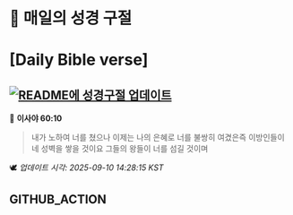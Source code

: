 # 🙏 매일의 성경 구절
# [Daily Bible verse]
## [![README에 성경구절 업데이트](https://github.com/DONGSUKA/first_test/actions/workflows/update-readme-bible.yml/badge.svg)](https://github.com/DONGSUKA/first_test/actions/workflows/update-readme-bible.yml)
<!-- START_BIBLE_VERSE -->
📖 **이사야 60:10**
> 내가 노하여 너를 쳤으나 이제는 나의 은혜로 너를 불쌍히 여겼은즉 이방인들이 네 성벽을 쌓을 것이요 그들의 왕들이 너를 섬길 것이며

🕊️ _업데이트 시각: 2025-09-10 14:28:15 KST_
  <!-- END_BIBLE_VERSE -->
## GITHUB_ACTION
